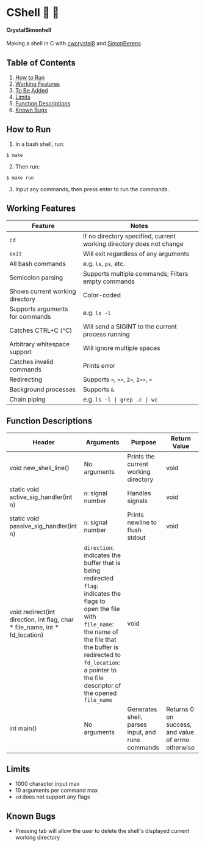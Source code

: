 # CShell :ocean: :shell:
#### CrystalSimonhell
Making a shell in C with [cwcrystal8](github.com/cwcrystal8) and [SimonBerens](github.com/SimonBerens)

## Table of Contents
1. [How to Run](#how-to-run)
2. [Working Features](#working-features)
3. [To Be Added](#to-be-added)
4. [Limits](#limits)
5. [Function Descriptions](#function-descriptions)
6. [Known Bugs](#known-bugs)


## How to Run
1. In a bash shell, run:
~~~
$ make
~~~
2. Then run:
~~~
$ make run
~~~
3. Input any commands, then press enter to run the commands.


## Working Features
Feature | Notes
--- | ---
`cd` | If no directory specified, current working directory does not change
`exit`| Will exit regardless of any arguments
All bash commands | e.g. `ls`, `ps`, etc.
Semicolon parsing | Supports multiple commands; Filters empty commands
Shows current working directory | Color-coded
Supports arguments for commands | e.g. `ls -l`
Catches CTRL+C (^C) | Will send a SIGINT to the current process running
Arbitrary whitespace support | Will ignore multiple spaces
Catches invalid commands | Prints error
Redirecting | Supports `>`, `>>`, `2>`, `2>>`, `<`
Background processes | Supports `&`
Chain piping | e.g. `ls -l \| grep .c \| wc`


## Function Descriptions
Header | Arguments | Purpose | Return Value
---|---|---|---
void new_shell_line() | No arguments | Prints the current working directory | void
static void active_sig_handler(int n) | `n`: signal number | Handles signals| void
static void passive_sig_handler(int n) | `n`: signal number | Prints newline to flush stdout | void
void redirect(int direction, int flag, char * file_name, int * fd_location) | `direction`: indicates the buffer that is being redirected <br> `flag`: indicates the flags to open the file with <br> `file_name`: the name of the file that the buffer is redirected to <br> `fd_location`: a pointer to the file descriptor of the opened `file_name` | void
int main() | No arguments | Generates shell, parses input, and runs commands | Returns 0 on success, and value of errno otherwise

## Limits
* 1000 character input max
* 10 arguments per command max
* `cd` does not support any flags

## Known Bugs
* Pressing tab will allow the user to delete the shell's displayed current working directory
